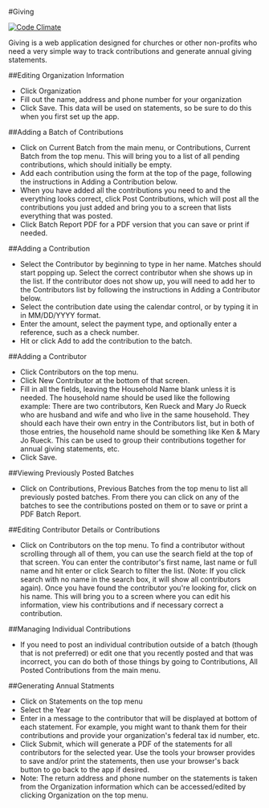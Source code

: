 #Giving

[![Code Climate](https://codeclimate.com/repos/52278983f3ea00562401460c/badges/b395611252674d8146ea/gpa.png)](https://codeclimate.com/repos/52278983f3ea00562401460c/feed)

Giving is a web application designed for churches or other non-profits
who need a very simple way to track contributions and generate annual 
giving statements.

##Editing Organization Information
- Click Organization
- Fill out the name, address and phone number for your organization
- Click Save. This data will be used on statements, so be sure to do this when you first
  set up the app.

##Adding a Batch of Contributions
- Click on Current Batch from the main menu, or Contributions, Current Batch
  from the top menu. This will bring you to a list of all pending contributions,
  which should initially be empty.
- Add each contribution using the form at the top of the page, following the
  instructions in Adding a Contribution below.
- When you have added all the contributions you need to and the everything looks
  correct, click Post Contributions, which will post all the contributions you 
  just added and bring you to a screen that lists everything that was posted.
- Click Batch Report PDF for a PDF version that you can save or print if needed.

##Adding a Contribution
- Select the Contributor by beginning to type in her name. Matches should start
  popping up. Select the correct contributor when  she shows up in the list. 
  If the contributor does not show up, you will need to add her to the Contributors
  list by following the instructions in Adding a Contributor below.
- Select the contribution date using the calendar control, or by typing it in in MM/DD/YYYY format.
- Enter the amount, select the payment type, and optionally enter a reference, such as a check number.
- Hit <ENTER> or click Add to add the contribution to the batch.

##Adding a Contributor
- Click Contributors on the top menu.
- Click New Contributor at the bottom of that screen.
- Fill in all the fields, leaving the Household Name blank unless it is needed. The 
  household name should be used like the following example: There are two contributors, Ken Rueck and Mary Jo Rueck who are husband and wife and who live in the same household. They should each have their own entry in the Contributors list, but in both of those entries, the household name should be something like Ken & Mary Jo Rueck. This can be used to group their contributions together for annual giving statements, etc.
- Click Save.

##Viewing Previously Posted Batches
- Click on Contributions, Previous Batches from the top menu to list all previously
  posted batches. From there you can click on any of the batches to see the contributions
  posted on them or to save or print a PDF Batch Report.

##Editing Contributor Details or Contributions
- Click on Contributors on the top menu. To find a contributor without scrolling through
  all of them, you can use the search field at the top of that screen. You can enter the
  contributor's first name, last name or full name and hit enter or click Search to filter
  the list. (Note: If you click search with no name in the search box, it will show all
  contributors again). Once you have found the contributor you're looking for, click on
  his name. This will bring you to a screen where you can edit his information, view his
  contributions and if necessary correct a contribution.

##Managing Individual Contributions
- If you need to post an individual contribution outside of a batch (though that is not
  preferred) or edit one that you recently posted and that was incorrect, you can do both
  of those things by going to Contributions, All Posted Contributions from the main menu.

##Generating Annual Statments
- Click on Statements on the top menu
- Select the Year
- Enter in a message to the contributor that will be displayed at bottom of each statement.
  For example, you might want to thank them for their contributions and provide your 
  organization's federal tax id number, etc.
- Click Submit, which will generate a PDF of the statements for all contributors for the
  selected year. Use the tools your browser provides to save and/or print the statements,
  then use your browser's back button to go back to the app if desired.
- Note: The return address and phone number on the statements is taken from the 
  Organization information which can be accessed/edited by clicking Organization on the
  top menu.
